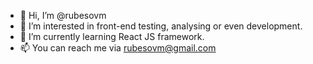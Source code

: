 - 👋 Hi, I’m @rubesovm
- 👀 I’m interested in front-end testing, analysing or even development.
- 🌱 I’m currently learning React JS framework.
- 📫 You can reach me via rubesovm@gmail.com

<!---
rubesovm/rubesovm is a ✨ special ✨ repository because its `README.md` (this file) appears on your GitHub profile.
You can click the Preview link to take a look at your changes.
--->
